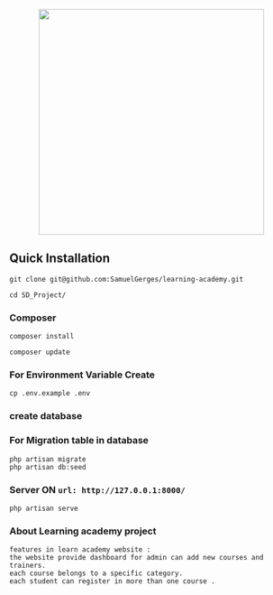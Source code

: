 <p align="center"><a href="https://laravel.com" target="_blank"><img src="https://raw.githubusercontent.com/laravel/art/master/logo-lockup/5%20SVG/2%20CMYK/1%20Full%20Color/laravel-logolockup-cmyk-red.svg" width="400"></a></p>

## Quick Installation

    git clone git@github.com:SamuelGerges/learning-academy.git

    cd SD_Project/
    
### Composer
    
    composer install
    
    composer update
    
    
### For Environment Variable Create
 
    cp .env.example .env
 
 ### create database    
 ### For Migration table in database 
 
    php artisan migrate
    php artisan db:seed
    
      
### Server ON ```url: http://127.0.0.1:8000/```

    php artisan serve

### About Learning academy project 
    features in learn academy website :
    the website provide dashboard for admin can add new courses and trainers.
    each course belongs to a specific category.
    each student can register in more than one course .
 






